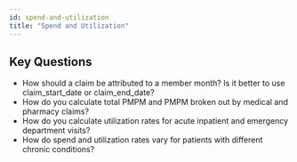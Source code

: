 ```yaml
---
id: spend-and-utilization
title: "Spend and Utilization"
---
```

## Key Questions

- How should a claim be attributed to a member month?  Is it better to use claim_start_date or claim_end_date?
- How do you calculate total PMPM and PMPM broken out by medical and pharmacy claims?
- How do you calculate utilization rates for acute inpatient and emergency department visits?
- How do spend and utilization rates vary for patients with different chronic conditions?